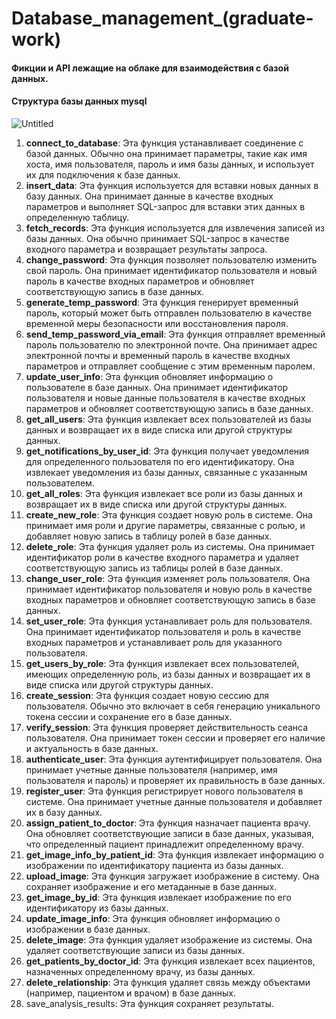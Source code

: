 # Database_management_(graduate-work)
#### Фикции и API лежащие на облаке для взаимодействия с базой данных.
#### Структура базы данных mysql

![Untitled](https://github.com/Alexsandr52/Database_management_graduate_work/assets/43495209/cfa14350-be87-4283-923f-1a4e60761f4b)


1. **connect_to_database**: Эта функция устанавливает соединение с базой данных. Обычно она принимает параметры, такие как имя хоста, имя пользователя, пароль и имя базы данных, и использует их для подключения к базе данных.
2. **insert_data**: Эта функция используется для вставки новых данных в базу данных. Она принимает данные в качестве входных параметров и выполняет SQL-запрос для вставки этих данных в определенную таблицу.
3. **fetch_records**: Эта функция используется для извлечения записей из базы данных. Она обычно принимает SQL-запрос в качестве входного параметра и возвращает результаты запроса.
4. **change_password**: Эта функция позволяет пользователю изменить свой пароль. Она принимает идентификатор пользователя и новый пароль в качестве входных параметров и обновляет соответствующую запись в базе данных.
5. **generate_temp_password**: Эта функция генерирует временный пароль, который может быть отправлен пользователю в качестве временной меры безопасности или восстановления пароля.
6. **send_temp_password_via_email**: Эта функция отправляет временный пароль пользователю по электронной почте. Она принимает адрес электронной почты и временный пароль в качестве входных параметров и отправляет сообщение с этим временным паролем.
7. **update_user_info**: Эта функция обновляет информацию о пользователе в базе данных. Она принимает идентификатор пользователя и новые данные пользователя в качестве входных параметров и обновляет соответствующую запись в базе данных.
8. **get_all_users**: Эта функция извлекает всех пользователей из базы данных и возвращает их в виде списка или другой структуры данных.
9. **get_notifications_by_user_id**: Эта функция получает уведомления для определенного пользователя по его идентификатору. Она извлекает уведомления из базы данных, связанные с указанным пользователем.
10. **get_all_roles**: Эта функция извлекает все роли из базы данных и возвращает их в виде списка или другой структуры данных.
11. **create_new_role**: Эта функция создает новую роль в системе. Она принимает имя роли и другие параметры, связанные с ролью, и добавляет новую запись в таблицу ролей в базе данных.
12. **delete_role**: Эта функция удаляет роль из системы. Она принимает идентификатор роли в качестве входного параметра и удаляет соответствующую запись из таблицы ролей в базе данных.
13. **change_user_role**: Эта функция изменяет роль пользователя. Она принимает идентификатор пользователя и новую роль в качестве входных параметров и обновляет соответствующую запись в базе данных.
14. **set_user_role**: Эта функция устанавливает роль для пользователя. Она принимает идентификатор пользователя и роль в качестве входных параметров и устанавливает роль для указанного пользователя.
15. **get_users_by_role**: Эта функция извлекает всех пользователей, имеющих определенную роль, из базы данных и возвращает их в виде списка или другой структуры данных.
16. **create_session**: Эта функция создает новую сессию для пользователя. Обычно это включает в себя генерацию уникального токена сессии и сохранение его в базе данных.
17. **verify_session**: Эта функция проверяет действительность сеанса пользователя. Она принимает токен сессии и проверяет его наличие и актуальность в базе данных.
18. **authenticate_user**: Эта функция аутентифицирует пользователя. Она принимает учетные данные пользователя (например, имя пользователя и пароль) и проверяет их правильность в базе данных.
19. **register_user**: Эта функция регистрирует нового пользователя в системе. Она принимает учетные данные пользователя и добавляет их в базу данных.
20. **assign_patient_to_doctor**: Эта функция назначает пациента врачу. Она обновляет соответствующие записи в базе данных, указывая, что определенный пациент принадлежит определенному врачу.
21. **get_image_info_by_patient_id**: Эта функция извлекает информацию о изображении по идентификатору пациента из базы данных.
22. **upload_image**: Эта функция загружает изображение в систему. Она сохраняет изображение и его метаданные в базе данных.
23. **get_image_by_id**: Эта функция извлекает изображение по его идентификатору из базы данных.
24. **update_image_info**: Эта функция обновляет информацию о изображении в базе данных.
25. **delete_image**: Эта функция удаляет изображение из системы. Она удаляет соответствующие записи из базы данных.
26. **get_patients_by_doctor_id**: Эта функция извлекает всех пациентов, назначенных определенному врачу, из базы данных.
27. **delete_relationship**: Эта функция удаляет связь между объектами (например, пациентом и врачом) в базе данных.
28. save_analysis_results: Эта функция сохраняет результаты.
